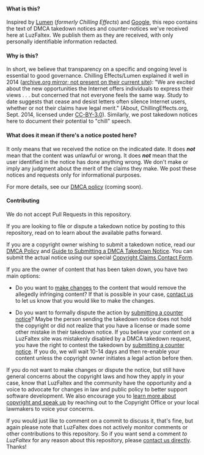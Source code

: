 #### What is this?
Inspired by [Lumen](https://lumendatabase.org/topics/1) (*formerly Chilling Effects*) and [Google](https://cloud.google.com/storage/docs/dmca), this repo contains the text of DMCA takedown notices and counter-notices we've received here at LuzFaltex. We publish them as they are received, with only personally identifiable information redacted.

#### Why is this?
In short, we believe that transparency on a specific and ongoing level is essential to good governance. Chilling Effects/Lumen explained it well in 2014 ([archive.org mirror; not present on their current site](https://web.archive.org/web/20140101160724/http://chillingeffects.org/#donato-if:~:text=We%20are%20excited%20about%20the%20new,its%20misuse%20to%20%22chill%22%20legitimate%20activity.)): "We are excited about the new opportunities the Internet offers individuals to express their views . . . but concerned that not everyone feels the same way. Study to date suggests that cease and desist letters often silence Internet users, whether or not their claims have legal merit." (About, ChillingEffects.org, Sept. 2014, licensed under [CC-BY-3.0](http://creativecommons.org/licenses/by/3.0/us/)). Similarly, we post takedown notices here to document their potential to "chill" speech.

#### What does it mean if there's a notice posted here?
It only means that we received the notice on the indicated date. It does ***not*** mean that the content was unlawful or wrong. It does ***not*** mean that the user identified in the notice has done anything wrong. We don't make or imply any judgment about the merit of the claims they make. We post these notices and requests only for informational purposes.

For more details, see our [DMCA policy](https://www.luzfaltex.com/policies/dmca) (coming soon).

#### Contributing
We do not accept Pull Requests in this repository. 

If you are looking to file or dispute a takedown notice by posting to this repository, read on to learn about the available paths forward.

If you are a copyright owner wishing to submit a takedown notice, read our [DMCA Policy](https://www.luzfaltex.com/policies/dmca) and [Guide to Submitting a DMCA Takedown Notice](https://www.luzfaltex.com/docs/dmca/takedown-notice). You can submit the actual notice using our special [Copyright Claims Contact Form](https://www.luzfaltex.com/contact/dmca/takedown-notice).

If you are the owner of content that has been taken down, you have two main options:

  - Do you want to [make changes](https://www.luzfaltex.com/policies/dmca#what-if-i-inadvertently-missed-the-window-to-make-changes) to the content that would remove the allegedly infringing content? If that is possible in your case, [contact us](https://www.luzfaltex.com/contact/support) to let us know that you would like to make the changes.

  - Do you want to formally dispute the action by [submitting a counter notice](https://www.luzfaltex.com/docs/dmca/counter-notice)? Maybe the person sending the takedown notice does not hold the copyright or did not realize that you have a license or made some other mistake in their takedown notice. If you believe your content on a LuzFaltex site was mistakenly disabled by a DMCA takedown request, you have the right to contest the takedown by [submitting a counter notice](https://www.luzfaltex.com/docs/dmca/counter-notice). If you do, we will wait 10-14 days and then re-enable your content unless the copyright owner initiates a legal action before then.

If you do not want to make changes or dispute the notice, but still have general concerns about the copyright laws and how they apply in your case, know that LuzFaltex and the community have the opportunity and a voice to advocate for changes in law and public policy to better support software development. We also encourage you to [learn more about copyright and speak up](https://www.luzfaltex.com/policies/dmca#learn-more-and-speak-up) by reaching out to the Copyright Office or your local lawmakers to voice your concerns.

If you would just like to comment on a commit to discuss it, that's fine, but again please note that LuzFaltex does not actively monitor comments or other contributions to this repository. So if you want send a comment *to LuzFaltex* for any reason about this repository, please [contact us directly](https://www.luzfaltex.com/contact/support). Thanks!


